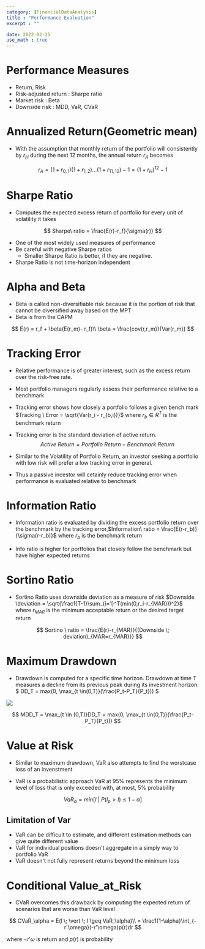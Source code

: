 ```yaml
---
category: [FinancialDataAnalysis]
title : "Performance Evaluation"
excerpt : ""

date: 2022-02-25
use_math : true
---
```


# __Performance Measures__

+ Return, Risk
+ Risk-adjusted return : Sharpe ratio
+ Market risk : Beta
+ Downside risk : MDD, VaR, CVaR

# __Annualized Return(Geometric mean)__

+ With the assumption that monthly return of the portfolio will consistently by $r_H$ during the next 12 months, the annual return $r_A$ becomes

$$
r_A = (1+r_{0,1})(1+r_{1,2})\dots(1+r_{11,12})-1 = (1+r_H)^{12} -1
$$

# __Sharpe Ratio__
+ Computes the expected excess return of portfolio for every unit of volatility it takes

$$
Sharpe\ ratio = \frac{E(r)-r_f}{\sigma(r)}
$$

+ One of the most widely used measures of performance
+ Be careful with negative Sharpe ratios
    + Smaller Sharpe Ratio is better, if they are negative.
+ Sharpe Ratio is not time-horizon independent

# __Alpha and Beta__

+ Beta is called non-diversifiable risk because it is the portion of risk that cannot be diversified away based on the MPT
+ Beta is from the CAPM

$$
E(r) = r_f + \beta(E(r_m)- r_f)\\ \beta = \frac{cov(r,r_m)}{Var(r_m)}
$$

# __Tracking Error__

+ Relative performance is of greater interest, such as the excess return over the risk-free rate.
+ Most portfolio managers regularly assess their performance relative to a benchmark
+ Tracking error shows how closely a portfolio follows a given bench mark $Tracking \ Error = \sqrt{Var(r_i - r_{b,i})}$
where $r_b \in R^T$ is the benchmark return
+ Tracking error is the standard deviation of active return.
$$
Active \ Return = Portfolio \ Return - Benchmark \ Return
$$


+ Similar to the Volatility of Portfolio Return, an investor seeking a portfolio with low risk will prefer a low tracking error in general.
+ Thus a passive incestor will cetainly reduce tracking error when performance is evaluated relative to benchmark

# __Information Ratio__

+ Information ratio is evaluated by dividing the excess portfolio return over the benchmark by 
the tracking error,$Information\ ratio = \frac{E(r-r_b)}{\sigma(r-r_b)}$ 
where $r_b$ is the benchmark return

+ Info ratio is higher for portfolios that closely follow the benchmark but have higher expected returns

# __Sortino Ratio__

+ Sortino Ratio uses downside deviation as a measure of risk $Downside \deviation = \sqrt{\frac1{T-1}\sum_{i=1}^T(min(0,r_i-r_{MAR}))^2}$
where $r_{MAR}$ is the minimum acceptable return or the desired target return

$$
Sortino \ ratio = \frac{E(r)-r_{MAR}}{(Downside \; deviation)_{MAR=r_{MAR}}}
$$

# __Maximum Drawdown__

+ Drawdown is computed for a specific time horizon. Drawdown at time T measures a decline from its previous peak during its investment horizon:
$
DD_T = max(0, \max_{t \in(0,T)}(\frac{P_t-P_T}{P_t}))
$

<p>
<img src = "/assets/img/MDD.png"  >
</p>
    

$$
MDD_T =  \max_{t \in (0,T)}DD_T =  max(0, \max_{t \in(0,T)}(\frac{P_t-P_T}{P_t}))
$$

# __Value at Risk__

+ Similar to maximum drawdown, VaR also attempts to find the worstcase loss of an invenstment

+ VaR is a probabilistic approach VaR at 95% represents the minimum level of loss that is only exceeded with, at most, 5% probability

$$
VaR_\alpha = min[l\ \vert \ P(l_p > l) \leq 1 -\alpha]  
$$

## __Limitation of Var__

+ VaR can be difficult to estimate, and different estimation methods can give  quite different value
+ VaR for individual positions doesn't aggregate in a simply way to portfolio VaR
+ VaR doesn't not fully represent returns beyond the minimum loss

# __Conditional Value_at_Risk__

+ CVaR overcomes this drawback by computing the expected return of scenarios that are worse than VaR level

$$
CVaR_\alpha = E(l \; \vert \; l \geq VaR_\alpha)\\ = \frac1{1-\alpha}\int_{-r'\omega}(-r'\omega)p(r)dr
$$

where $-r'\omega$ is return and $p(r)$ is probability
